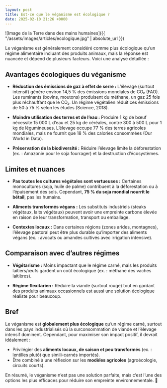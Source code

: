 ```yaml
---
layout: post
title: Est-ce que le véganisme est écologique ?
date: 2025-02-10 21:26 +0000
---
```


![Image de la Terre dans des mains humaines]({{ "/assets/images/articles/ecologique.jpg" | absolute_url }})

Le véganisme est généralement considéré comme plus écologique qu’un régime alimentaire incluant des produits animaux, mais la réponse est nuancée et dépend de plusieurs facteurs. Voici une analyse détaillée :

## Avantages écologiques du véganisme

- **Réduction des émissions de gaz à effet de serre :**
    L’élevage (surtout intensif) génère environ 14,5 % des émissions mondiales de CO₂ (FAO). Les ruminants (bovins, moutons) produisent du méthane, un gaz 25 fois plus réchauffant que le CO₂. Un régime végétalien réduit ces émissions de 50 à 75 % selon les études (Science, 2018).

- **Moindre utilisation des terres et de l’eau :**
    Produire 1 kg de bœuf nécessite 15 000 L d’eau et 25 kg de céréales, contre 300 à 500 L pour 1 kg de légumineuses. L’élevage occupe 77 % des terres agricoles mondiales, mais ne fournit que 18 % des calories consommées (Our World in Data).

- **Préservation de la biodiversité :**
    Réduire l’élevage limite la déforestation (ex. : Amazonie pour le soja fourrager) et la destruction d’écosystèmes.

## Limites et nuances

- **Pas toutes les cultures végétales sont vertueuses :**
    Certaines monocultures (soja, huile de palme) contribuent à la déforestation ou à l’épuisement des sols. Cependant, **75 % du soja mondial nourrit le bétail**, pas les humains.

- **Aliments transformés végans :**
    Les substituts industriels (steaks végétaux, laits végétaux) peuvent avoir une empreinte carbone élevée en raison de leur transformation, transport ou emballage.

- **Contextes locaux :**
    Dans certaines régions (zones arides, montagnes), l’élevage pastoral peut être plus durable qu’importer des aliments végans (ex. : avocats ou amandes cultivés avec irrigation intensive).

## Comparaison avec d’autres régimes

- **Végétarisme :** Moins impactant que le régime carné, mais les produits laitiers/œufs gardent un coût écologique (ex. : méthane des vaches laitières).

- **Régime flexitarien :** Réduire la viande (surtout rouge) tout en gardant des produits animaux occasionnels est aussi une solution écologique réaliste pour beaucoup.

## Bref

Le véganisme est **globalement plus écologique** qu’un régime carné, surtout dans les pays industrialisés où la surconsommation de viande et l’élevage intensif dominent. Cependant, pour maximiser son impact positif, il devrait idéalement :

- Privilégier des **aliments locaux, de saison et peu transformés** (ex. : lentilles plutôt que simili-carnés importés).
- Être combiné à une réflexion sur les **modèles agricoles** (agroécologie, circuits courts).

En résumé, le véganisme n’est pas une solution parfaite, mais c’est l’une des options les plus efficaces pour réduire son empreinte environnementale. 🌱